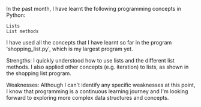 In the past month, I have learnt the following programming concepts in Python:

    Lists
    List methods

I have used all the concepts that I have learnt so far in the program 'shopping_list.py', which is my largest program yet.

Strengths: I quickly understood how to use lists and the different list methods. I also applied other concepts (e.g. iteration) to lists, as shown in the shopping list program.

Weaknesses: Although I can't identify any specific weaknesses at this point, I know that programming is a continuous learning journey and I'm looking forward to exploring more complex data structures and concepts.
